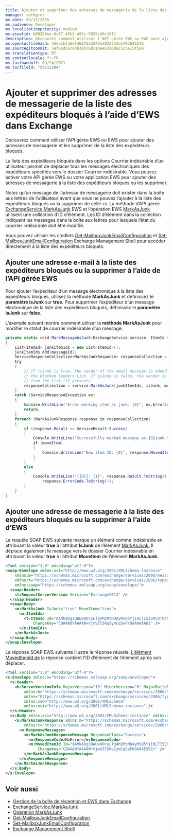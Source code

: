 ```yaml
---
title: Ajouter et supprimer des adresses de messagerie de la liste des expéditeurs bloqués à l’aide d’EWS dans Exchange
manager: sethgros
ms.date: 09/17/2015
ms.audience: Developer
ms.localizationpriority: medium
ms.assetid: b88288ee-6af7-45b5-a55c-5929cd0c16f1
description: Découvrez comment utiliser l’API gérée EWS ou EWS pour ajouter des adresses de messagerie et les supprimer de la liste des expéditeurs bloqués.
ms.openlocfilehash: 4deacbfa6e146675e3248e3932734a1492645246
ms.sourcegitcommit: 54f6cd5a704b36b76d110ee53a6d6c1c3e15f5a9
ms.translationtype: MT
ms.contentlocale: fr-FR
ms.lasthandoff: 09/24/2021
ms.locfileid: "59512204"
---
```

# <a name="add-and-remove-email-addresses-from-the-blocked-senders-list-by-using-ews-in-exchange"></a>Ajouter et supprimer des adresses de messagerie de la liste des expéditeurs bloqués à l’aide d’EWS dans Exchange

Découvrez comment utiliser l’API gérée EWS ou EWS pour ajouter des adresses de messagerie et les supprimer de la liste des expéditeurs bloqués.
  
La liste des expéditeurs bloqués dans les options Courrier indésirable d’un utilisateur permet de déplacer tous les messages électroniques des expéditeurs spécifiés vers le dossier Courrier indésirable. Vous pouvez activer votre API gérée EWS ou votre application EWS pour ajouter des adresses de messagerie à la liste des expéditeurs bloqués ou les supprimer.
  
Notez qu’un message de l’adresse de messagerie doit exister dans la boîte aux lettres de l’utilisateur avant que vous ne pouvez l’ajouter à la liste des expéditeurs bloqués ou la supprimer de celle-ci. La méthode d’API gérée [ExchangeService.MarkAsJunk](https://msdn.microsoft.com/library/microsoft.exchange.webservices.data.exchangeservice.markasjunk%28v=exchg.80%29.aspx) EWS et l’opération EWS [MarkAsJunk](https://msdn.microsoft.com/library/1f71f04d-56a9-4fee-a4e7-d1034438329e%28Office.15%29.aspx) utilisent une collection d’ID d’élément. Les ID d’élément dans la collection indiquent les messages dans la boîte aux lettres pour lesquels l’état du courrier indésirable doit être modifié. 
  
Vous pouvez utiliser les cmdlets [Get-MailboxJunkEmailConfiguration](https://technet.microsoft.com/library/dd979784%28v=exchg.150%29.aspx) et [Set-MailboxJunkEmailConfiguration](https://technet.microsoft.com/library/dd979780%28v=exchg.150%29.aspx) Exchange Management Shell pour accéder directement à la liste des expéditeurs bloqués. 
  
## <a name="add-an-email-address-to-or-remove-it-from-the-blocked-senders-list-by-using-the-ews-managed-api"></a>Ajouter une adresse e-mail à la liste des expéditeurs bloqués ou la supprimer à l’aide de l’API gérée EWS
<a name="bk_AddRemoveEWSMA"> </a>

Pour ajouter l’expéditeur d’un message électronique à la liste des expéditeurs bloqués, utilisez la méthode **MarkAsJunk** et définissez le **paramètre isJunk** sur **true**. Pour supprimer l’expéditeur d’un message électronique de la liste des expéditeurs bloqués, définissez le **paramètre isJunk** sur **false**.
  
L’exemple suivant montre comment utiliser la **méthode MarkAsJunk** pour modifier le statut de courrier indésirable d’un message. 
  
```cs
private static void MarkMessageAsJunk(ExchangeService service, ItemId messageId, bool isJunk, bool moveItem)
{
    List<ItemId> junkItemIds = new List<ItemId>();
    junkItemIds.Add(messageId);
    ServiceResponseCollection<MarkAsJunkResponse> responseCollection = null;
    try
    {
        // If isJunk is true, the sender of the email message is added to 
        // the Blocked Senders List. If isJunk is false, the sender is removed
        // from the list (if present).
        responseCollection = service.MarkAsJunk(junkItemIds, isJunk, moveItem);
    }
    catch (ServiceResponseException ex)
    {
        Console.WriteLine("Error marking item as junk: {0}", ex.ErrorCode);
        return;
    }
    foreach (MarkAsJunkResponse response in responseCollection)
    {
        if (response.Result == ServiceResult.Success)
        {
            Console.WriteLine("Successfully marked message as {0}junk.", isJunk ? "": "NOT ");
            if (moveItem)
            {
                Console.WriteLine("New item ID: {0}", response.MovedItemId.ToString());
            }
        }
        else
        {
            Console.WriteLine("[{0}]: {1}", response.Result.ToString(),
                response.ErrorCode.ToString());
        }
    }
}
```

## <a name="add-an-email-address-to-or-remove-it-from-the-blocked-senders-list-by-using-ews"></a>Ajouter une adresse de messagerie à la liste des expéditeurs bloqués ou la supprimer à l’aide d’EWS
<a name="bk_AddRemoveEWS"> </a>

La requête SOAP EWS suivante marque un élément comme indésirable en attribuant la valeur **true** à l’attribut **IsJunk** de l’élément [MarkAsJunk.](https://msdn.microsoft.com/library/f06bafc6-7ee3-4b2b-9fd1-7c51328f4729%28Office.15%29.aspx) Il déplace également le message vers le dossier Courrier indésirable en attribuant la valeur **true** à l’attribut **MoveItem** de l’élément **MarkAsJunk.**
  
```XML
<?xml version="1.0" encoding="utf-8"?>
<soap:Envelope xmlns:xsi="http://www.w3.org/2001/XMLSchema-instance" 
    xmlns:m="https://schemas.microsoft.com/exchange/services/2006/messages" 
    xmlns:t="https://schemas.microsoft.com/exchange/services/2006/types" 
    xmlns:soap="https://schemas.xmlsoap.org/soap/envelope/">
  <soap:Header>
    <t:RequestServerVersion Version="Exchange2013" />
  </soap:Header>
  <soap:Body>
    <m:MarkAsJunk IsJunk="true" MoveItem="true">
      <m:ItemIds>
        <t:ItemId Id="AAMkADg1OWUwODcyLTg4M2MtNDAyMS05YjI0LTI5ZGM5OTU4Njk3YwBGAAAAAADPriAxh444TpHj2GoQxWQNBwAN+VjmVZl5Rq1ymCq5eFKOAAAAAAENAAAN+VjmVZl5Rq1ymCq5eFKOAAAAAAEuAAA=" 
            ChangeKey="CQAAABYAAAAN+VjmVZl5Rq1ymCq5eFKOAAAAAADi" />
      </m:ItemIds>
    </m:MarkAsJunk>
  </soap:Body>
</soap:Envelope>
```

La réponse SOAP EWS suivante illustre la réponse réussie. [L’élément MovedItemId de](https://msdn.microsoft.com/library/7d5425ab-1e75-43d1-b801-802ff5139df6%28Office.15%29.aspx) la réponse contient l’ID d’élément de l’élément après son déplacer. 
  
```XML
<?xml version="1.0" encoding="utf-8"?>
<s:Envelope xmlns:s="https://schemas.xmlsoap.org/soap/envelope/">
  <s:Header>
    <h:ServerVersionInfo MajorVersion="15" MinorVersion="0" MajorBuildNumber="712" MinorBuildNumber="22" Version="V2_3" 
        xmlns:h="https://schemas.microsoft.com/exchange/services/2006/types" 
        xmlns="https://schemas.microsoft.com/exchange/services/2006/types" 
        xmlns:xsd="http://www.w3.org/2001/XMLSchema" 
        xmlns:xsi="http://www.w3.org/2001/XMLSchema-instance" />
  </s:Header>
  <s:Body xmlns:xsi="http://www.w3.org/2001/XMLSchema-instance" xmlns:xsd="http://www.w3.org/2001/XMLSchema">
    <m:MarkAsJunkResponse xmlns:m="https://schemas.microsoft.com/exchange/services/2006/messages" 
        xmlns:t="https://schemas.microsoft.com/exchange/services/2006/types">
      <m:ResponseMessages>
        <m:MarkAsJunkResponseMessage ResponseClass="Success">
          <m:ResponseCode>NoError</m:ResponseCode>
          <m:MovedItemId Id="AAMkADg1OWUwODcyLTg4M2MtNDAyMS05YjI0LTI5ZGM5OTU4Njk3YwBGAAAAAADPriAxh444TpHj2GoQxWQNBwAN+VjmVZl5Rq1ymCq5eFKOAAAAAAEbAAAN+VjmVZl5Rq1ymCq5eFKOAAAE59DIAAA="
              ChangeKey="CQAAABYAAAAN+VjmVZl5Rq1ymCq5eFKOAAAE59E+" />
        </m:MarkAsJunkResponseMessage>
      </m:ResponseMessages>
    </m:MarkAsJunkResponse>
  </s:Body>
</s:Envelope>
```

## <a name="see-also"></a>Voir aussi

- [Gestion de la boîte de réception et EWS dans Exchange](inbox-management-and-ews-in-exchange.md)   
- [ExchangeService.MarkAsJunk](https://msdn.microsoft.com/library/microsoft.exchange.webservices.data.exchangeservice.markasjunk%28v=exchg.80%29.aspx)   
- [Opération MarkAsJunk](https://msdn.microsoft.com/library/1f71f04d-56a9-4fee-a4e7-d1034438329e%28Office.15%29.aspx)   
- [Get-MailboxJunkEmailConfiguration](https://technet.microsoft.com/library/dd979784%28v=exchg.150%29.aspx)   
- [Set-MailboxJunkEmailConfiguration](https://technet.microsoft.com/library/dd979780%28v=exchg.150%29.aspx) 
- [Exchange Management Shell](../management/exchange-management-shell.md)
    

